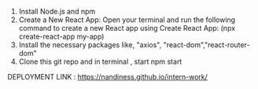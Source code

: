 1) Install Node.js and npm
2) Create a New React App: Open your terminal and run the following command to create a new React app using Create React App:
(npx create-react-app my-app)
3) Install the necessary packages like,
"axios", "react-dom","react-router-dom"
4) Clone this git repo and in terminal , start npm start


DEPLOYMENT LINK : https://nandiness.github.io/intern-work/

